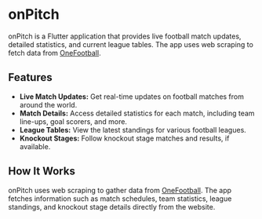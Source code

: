 # onPitch

onPitch is a Flutter application that provides live football match updates, detailed statistics, and current league tables. The app uses web scraping to fetch data from [OneFootball](https://onefootball.com/en/matches).

## Features

- **Live Match Updates:** Get real-time updates on football matches from around the world.
- **Match Details:** Access detailed statistics for each match, including team line-ups, goal scorers, and more.
- **League Tables:** View the latest standings for various football leagues.
- **Knockout Stages:** Follow knockout stage matches and results, if available.

## How It Works

onPitch uses web scraping to gather data from [OneFootball](https://onefootball.com/en/matches). The app fetches information such as match schedules, team statistics, league standings, and knockout stage details directly from the website.

